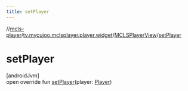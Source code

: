 ```yaml
---
title: setPlayer
---
```

//[mcls-player](../../../index.html)/[tv.mycujoo.mclsplayer.player.widget](../index.html)/[MCLSPlayerView](index.html)/[setPlayer](set-player.html)



# setPlayer



[androidJvm]\
open override fun [setPlayer](set-player.html)(player: [Player](../../tv.mycujoo.mclsplayer.player.player/-player/index.html))




